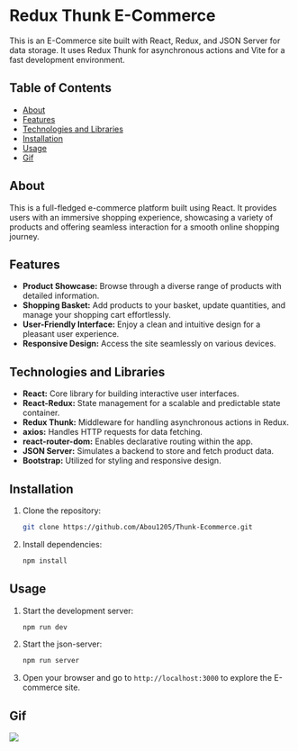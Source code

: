 # Redux Thunk E-Commerce

This is an E-Commerce site built with React, Redux, and JSON Server for data storage. It uses Redux Thunk for asynchronous actions and Vite for a fast development environment.


## Table of Contents

- [About](#about)
- [Features](#features)
- [Technologies and Libraries](#technologiesandlibraries)
- [Installation](#installation)
- [Usage](#usage)
- [Gif](#gif)

## About

This is a full-fledged e-commerce platform built using React. It provides users with an immersive shopping experience, showcasing a variety of products and offering seamless interaction for a smooth online shopping journey.

## Features

- **Product Showcase:** Browse through a diverse range of products with detailed information.
- **Shopping Basket:** Add products to your basket, update quantities, and manage your shopping cart effortlessly.
- **User-Friendly Interface:** Enjoy a clean and intuitive design for a pleasant user experience.
- **Responsive Design:** Access the site seamlessly on various devices.

## Technologies and Libraries

- **React:** Core library for building interactive user interfaces.
- **React-Redux:** State management for a scalable and predictable state container.
- **Redux Thunk:** Middleware for handling asynchronous actions in Redux.
- **axios:** Handles HTTP requests for data fetching.
- **react-router-dom:** Enables declarative routing within the app.
- **JSON Server:** Simulates a backend to store and fetch product data.
- **Bootstrap:** Utilized for styling and responsive design.


## Installation

1. Clone the repository:

   ```bash
   git clone https://github.com/Abou1205/Thunk-Ecommerce.git
   ```

2. Install dependencies:

   ```bash
   npm install
   ```

## Usage

1. Start the development server:

   ```bash
   npm run dev
   ```

2. Start the json-server:

   ````bash
   npm run server
   ````

3. Open your browser and go to `http://localhost:3000` to explore the E-commerce site.


## Gif

![](./src/video.gif)
